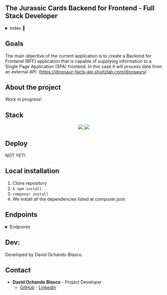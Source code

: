 ## The Jurassic Cards Backend for Frontend - Full Stack Developer

<details>
  <summary>Index 📝</summary>
  <ol>
    <li><a href="#goals">Goals</a></li>
    <li><a href="#about-the-project">About the project</a></li>
    <li><a href="#stack">Stack</a></li>
    <li><a href="#local-installation">Local installation</a></li>
    <li><a href="#endpoints">Endpoints</a></li>
    <li><a href="#dev">Dev</a></li>
    <li><a href="#contact">Contact</a></li>
  </ol>
</details>

## Goals

The main objective of the current application is to create a Backend for Frontend (BFF) application that is capable of supplying information to a Single Page Application (SPA) frontend. In this case it will process data from an external API. (https://dinosaur-facts-api.shultzlab.com/dinosaurs)

## About the project

Work in progress!

## Stack

<div align="center">
<a href="https://www.php.net/">
    <img src= "https://img.shields.io/badge/php-%23777BB4.svg?style=for-the-badge&logo=php&logoColor=white"/>
</a>
<a href="https://laravel.com/">
    <img src= "https://img.shields.io/badge/laravel-%23FF2D20.svg?style=for-the-badge&logo=laravel&logoColor=white"/>
</a>
 </div>

## Deploy

NOT YET!

## Local installation

1. Clone repository
2. `$ npm install`
3. `composer install`
4. We install all the dependencies listed at composer.json

## Endpoints

<details>
<summary>Endpoints</summary>

-   CARD INFORMATION PROCESS

    -   DINOSAUR CARD MODEL
        body:

        ```js
            {
                "Name": "Carcharodontosaurus",
                "Description": "Its name means \"great white shark lizard.\" Impressed yet?"
            }
        ```

    -   CARD SORT & DATA FETCH

              GET http://localhost:8000/api/cards

</details>

## Dev:

Developed by David Ochando Blasco.

## Contact

-   **David Ochando Blasco** - Project Developer
    -   [GitHub](https://github.com/Dave86dev) - [LinkedIn](https://www.linkedin.com/in/david-ochando-blasco-90b2ba1a/)
